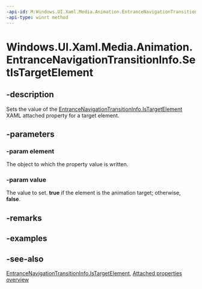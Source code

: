 ```yaml
---
-api-id: M:Windows.UI.Xaml.Media.Animation.EntranceNavigationTransitionInfo.SetIsTargetElement(Windows.UI.Xaml.UIElement,System.Boolean)
-api-type: winrt method
---
```


<!-- Method syntax
public void SetIsTargetElement(Windows.UI.Xaml.UIElement element, System.Boolean value)
-->

# Windows.UI.Xaml.Media.Animation.EntranceNavigationTransitionInfo.SetIsTargetElement

## -description
Sets the value of the [EntranceNavigationTransitionInfo.IsTargetElement](entrancenavigationtransitioninfo_istargetelement.md) XAML attached property for a target element.



## -parameters
### -param element
The object to which the property value is written.

### -param value
The value to set. **true** if the element is the animation target; otherwise, **false**.

## -remarks

## -examples

## -see-also

[EntranceNavigationTransitionInfo.IsTargetElement](entrancenavigationtransitioninfo_istargetelement.md), [Attached properties overview](/windows/uwp/xaml-platform/attached-properties-overview)
